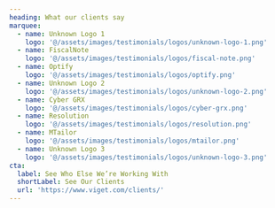 ```yaml
---
heading: What our clients say
marquee:
  - name: Unknown Logo 1
    logo: '@/assets/images/testimonials/logos/unknown-logo-1.png'
  - name: FiscalNote
    logo: '@/assets/images/testimonials/logos/fiscal-note.png'
  - name: Optify
    logo: '@/assets/images/testimonials/logos/optify.png'
  - name: Unknown Logo 2
    logo: '@/assets/images/testimonials/logos/unknown-logo-2.png'
  - name: Cyber GRX
    logo: '@/assets/images/testimonials/logos/cyber-grx.png'
  - name: Resolution
    logo: '@/assets/images/testimonials/logos/resolution.png'
  - name: MTailor
    logo: '@/assets/images/testimonials/logos/mtailor.png'
  - name: Unknown Logo 3
    logo: '@/assets/images/testimonials/logos/unknown-logo-3.png'
cta:
  label: See Who Else We’re Working With
  shortLabel: See Our Clients
  url: 'https://www.viget.com/clients/'
---
```

